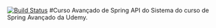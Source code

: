[![Build Status](https://travis-ci.org/diegoschn/curso-spring-advanced.svg?branch=master)](https://travis-ci.org/diegoschn/curso-spring-advanced)
#Curso Avançado de Spring
API do Sistema do curso de Spring Avançado da Udemy.